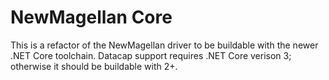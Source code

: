 # NewMagellan Core

This is a refactor of the NewMagellan driver to be buildable with
the newer .NET Core toolchain. Datacap support requires .NET
Core verison 3; otherwise it should be buildable with 2+.


